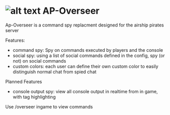 # ![alt text](https://upload.wikimedia.org/wikipedia/commons/thumb/d/d7/Ic_remove_red_eye_48px.svg/48px-Ic_remove_red_eye_48px.svg.png "")    AP-Overseer


Ap-Overseer is a command spy replacment designed for the airship pirates server

Features:
* command spy: Spy on commands executed by players and the console
* social spy: using a list of social commands defined in the config, spy (or not) on social commands
* custom colors: each user can define their own custom color to easily distinguish normal chat from spied chat

Planned Features
* console output spy: view all console output in realtime from in game, with tag highlighting

Use /overseer ingame to view commands
